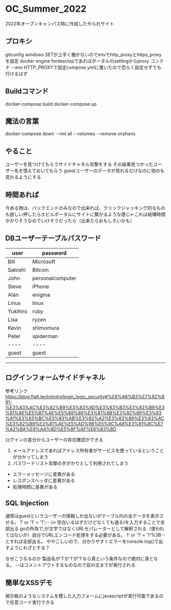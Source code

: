﻿# OC_Summer_2022

2022年オープンキャンパス時に作成したやられサイト

## プロキシ
gitconfig
windows SETが上手く働かないのでenvでhttp_proxyとhttps_proxyを設定
docker engine fordesctopであればポータルのsettingからproxy
コンテナ --env HTTP_PROXYで設定compose.ymlに書いたので恐らく設定せずでも行けるはず

## Buildコマンド
docker-compose build
docker-compose up

## 魔法の言葉
docker-compose down --rmi all --volumes --remove-orphans

## やること
ユーザーを見つけてもらうサイドチャネル攻撃をする
その結果見つかったユーザー名を憶えておいてもらう
guestユーザーのデータが見れるだけなのに他のも見れるようにする

## 時間あれば
今ある物は、バックエンドのみなので出来れば、クリックジャッキング的なものも欲しい押したらエビルポータルにサイトに繋がるような感じ←これは結構時間かかりそうなのでいけそうだったら（出来たらおもしろいかも）

## DBユーザーテーブルパスワード
|user|password|
|----|----|
|Bill|Microsoft|
|Satoshi|Bitcoin|
|John|personalcomputer|
|Steve|iPhone|
|Alan|enigma|
|Linus|linux|
|Yukihiro|ruby|
|Lisa|ryzen|
|Kevin|shimomura|
|Peter|spiderman|
|----|----|
|guest|guest|
-----------------

## ログインフォームサイドチャネル
参考リンク
https://blog.flatt.tech/entry/login_logic_security#%E8%A6%B3%E7%82%B91-%E3%83%AC%E3%82%B9%E3%83%9D%E3%83%B3%E3%82%B9%E3%81%AE%E5%B7%AE%E5%88%86%E3%81%8B%E3%82%89%E3%83%A1%E3%83%BC%E3%83%AB%E3%82%A2%E3%83%89%E3%83%AC%E3%82%B9%E3%81%AE%E5%AD%98%E5%9C%A8%E3%81%8C%E7%A2%BA%E8%AA%8D%E5%8F%AF%E8%83%BD

ログインの差分からユーザーの存在確認ができる
1. メールアドレスであればアドレス所有者がサービスを使っているということが分かってしまう
2. パスワードリスト攻撃の手がかりとして利用されてしまう

* エラーメッセージに差異がある
* レスポンスヘッダに差異がある
* 処理時間に差異がある

## SQL Injection

通常はguestというユーザーの情報しか出ないがテーブル内の全データを表示させる。
 1' or '1' = '1';-- (←空白いるはずだけどなくても通る)を入力することで全部出る
 goの所為で;が文字ではなくURLセパレーターとして解釈される（使われてはないが）自分でURLエンコード処理をする必要がある。
 1' or '1' = '1'%3B-- 
 とすれば全部出る。
 ややこしいので、分かりやすくエラーをconsole.log()で出すようにわざとする？

 なぜこうなるのか
 製品名が'1'か'1'が'1'なら真という条件なので絶対に真となる。
 --はコメントアウトするものなので前の文までが実行される

 ## 簡単なXSSデモ
掲示板のようなシステムを模した入力フォームにjavascriptが実行可能であるので任意コード実行できる
